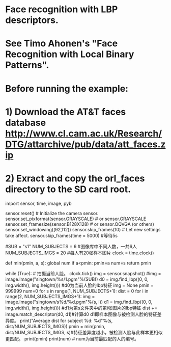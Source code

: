 # Face recognition with LBP descriptors.
# See Timo Ahonen's "Face Recognition with Local Binary Patterns".
#
# Before running the example:
# 1) Download the AT&T faces database http://www.cl.cam.ac.uk/Research/DTG/attarchive/pub/data/att_faces.zip
# 2) Exract and copy the orl_faces directory to the SD card root.


import sensor, time, image, pyb  

sensor.reset() # Initialize the camera sensor.
sensor.set_pixformat(sensor.GRAYSCALE) # or sensor.GRAYSCALE
sensor.set_framesize(sensor.B128X128) # or sensor.QQVGA (or others)
sensor.set_windowing((92,112))
sensor.skip_frames(10) # Let new settings take affect.
sensor.skip_frames(time = 5000) #等待5s


#SUB = "s1"
NUM_SUBJECTS = 6 #图像库中不同人数，一共6人
NUM_SUBJECTS_IMGS = 20 #每人有20张样本图片
clock = time.clock()


def min(pmin, a, s):
    global num
    if a<pmin:
        pmin=a
        num=s
    return pmin
	
	
while (True):
	# 拍摄当前人脸。
	clock.tick()
	img = sensor.snapshot()
	#img = image.Image("singtown/%s/1.pgm"%(SUB))
	d0 = img.find_lbp((0, 0, img.width(), img.height()))
	#d0为当前人脸的lbp特征
	img = None
	pmin = 999999
	num=0
	for s in range(1, NUM_SUBJECTS+1):
		dist = 0
		for i in range(2, NUM_SUBJECTS_IMGS+1):
			img = image.Image("singtown/s%d/%d.pgm"%(s, i))
			d1 = img.find_lbp((0, 0, img.width(), img.height()))
			#d1为第s文件夹中的第i张图片的lbp特征
			dist += image.match_descriptor(d0, d1)#计算d0 d1即样本图像与被检测人脸的特征差异度。
		print("Average dist for subject %d: %d"%(s, dist/NUM_SUBJECTS_IMGS))
		pmin = min(pmin, dist/NUM_SUBJECTS_IMGS, s)#特征差异度越小，被检测人脸与此样本更相似更匹配。
		print(pmin)
	print(num) # num为当前最匹配的人的编号。
